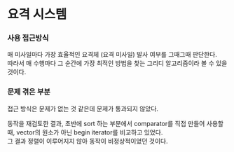 요격 시스템
=========

### 사용 접근방식
매 미사일마다 가장 효율적인 요격체 (요격 미사일) 발사 여부를 그때그때 판단한다.  
따라서 매 수행마다 그 순간에 가장 최적인 방법을 찾는 그리디 알고리즘이라 볼 수 있을 것이다.  


### 문제 겪은 부분
접근 방식은 문제가 없는 것 같은데 문제가 통과되지 않았다.  

동작을 재검토한 결과, 초반에 sort 하는 부분에서 comparator를 직접 만들어 사용할 때, vector의 원소가 아닌 begin iterator를 비교하고 있었다.  
그 결과 정렬이 이루어지지 않아 동작이 비정상적이었던 것이다.  

